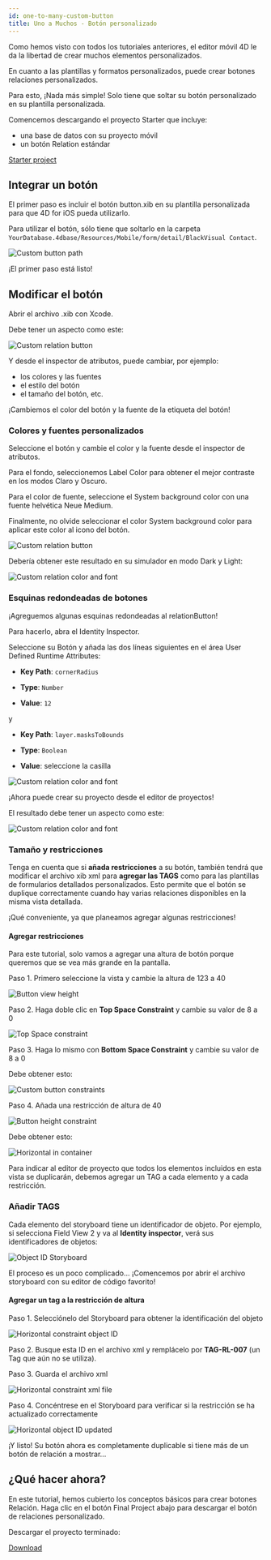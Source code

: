 ```yaml
---
id: one-to-many-custom-button
title: Uno a Muchos - Botón personalizado
---
```


Como hemos visto con todos los tutoriales anteriores, el editor móvil 4D le da la libertad de crear muchos elementos personalizados.

En cuanto a las plantillas y formatos personalizados, puede crear botones relaciones personalizados.

Para esto, ¡Nada más simple! Solo tiene que soltar su botón personalizado en su plantilla personalizada.


Comencemos descargando el proyecto Starter que incluye:

* una base de datos con su proyecto móvil
* un botón Relation estándar

<div className="center-button">
<a className="button button--primary"
href="https://github.com/4d-go-mobile/tutorial-OneToManyCustomButton/archive/c507e764e97e006c6c785dfc468f71f5bd708845.zip">Starter project</a>
</div>

## Integrar un botón

El primer paso es incluir el botón button.xib en su plantilla personalizada para que 4D for iOS pueda utilizarlo.

Para utilizar el botón, sólo tiene que soltarlo en la carpeta `YourDatabase.4dbase/Resources/Mobile/form/detail/BlackVisual Contact`.

![Custom button path](img/Relation-custom-button-path.png)

¡El primer paso está listo!

## Modificar el botón

Abrir el archivo .xib con Xcode.

Debe tener un aspecto como este:

![Custom relation button](img/Relations-custom-button-relationButton-4D-for-iOS.png)

Y desde el inspector de atributos, puede cambiar, por ejemplo:

* los colores y las fuentes
* el estilo del botón
* el tamaño del botón, etc.

¡Cambiemos el color del botón y la fuente de la etiqueta del botón!

### Colores y fuentes personalizados

Seleccione el botón y cambie el color y la fuente desde el inspector de atributos.

Para el fondo, seleccionemos Label Color para obtener el mejor contraste en los modos Claro y Oscuro.

Para el color de fuente, seleccione el System background color con una fuente helvética Neue Medium.

Finalmente, no olvide seleccionar el color System background color para aplicar este color al icono del botón.

![Custom relation button](img/Relations-custom-button-relationButton-4D-for-iOS-font-and-Color.png)

Debería obtener este resultado en su simulador en modo Dark y Light:

![Custom relation color and font](img/Custom-relation-button-Light-and-Dark-mode-font-and-color.png)

### Esquinas redondeadas de botones

¡Agreguemos algunas esquinas redondeadas al relationButton!

Para hacerlo, abra el Identity Inspector.

Seleccione su Botón y añada las dos líneas siguientes en el área User Defined Runtime Attributes:

* **Key Path**: `cornerRadius`

* **Type**: `Number`

* **Value**: `12`

y

* **Key Path**: `layer.masksToBounds`

* **Type**: `Boolean`

* **Value**: seleccione la casilla

![Custom relation color and font](img/Custom-relation-button-Xcode-round-corners.png)

¡Ahora puede crear su proyecto desde el editor de proyectos!

El resultado debe tener un aspecto como este:

![Custom relation color and font](img/Custom-relation-button-round-corners.png)

### Tamaño y restricciones

Tenga en cuenta que si **añada restricciones** a su botón, también tendrá que modificar el archivo xib xml para **agregar las TAGS** como para las plantillas de formularios detallados personalizados. Esto permite que el botón se duplique correctamente cuando hay varias relaciones disponibles en la misma vista detallada.

¡Qué conveniente, ya que planeamos agregar algunas restricciones!

#### Agregar restricciones

Para este tutorial, solo vamos a agregar una altura de botón porque queremos que se vea más grande en la pantalla.

Paso 1. Primero seleccione la vista y cambie la altura de 123 a 40

![Button view height](img/Button-view-height.png)

Paso 2. Haga doble clic en **Top Space Constraint** y cambie su valor de 8 a 0

![Top Space constraint](img/Top-Space-constraint.png)

Paso 3. Haga lo mismo con **Bottom Space Constraint** y cambie su valor de 8 a 0

Debe obtener esto:

![Custom  button constraints](img/Custom-button-constraints.png)

Paso 4. Añada una restricción de altura de 40

![Button height constraint](img/Button-height-constraint.png)

Debe obtener esto:

![Horizontal in container](img/Custom-relation-button-constraints.png)

Para indicar al editor de proyecto que todos los elementos incluidos en esta vista se duplicarán, debemos agregar un TAG a cada elemento y a cada restricción.


### Añadir TAGS

Cada elemento del storyboard tiene un identificador de objeto. Por ejemplo, si selecciona Field View 2 y va al **Identity inspector**, verá sus identificadores de objetos:

![Object ID Storyboard](img/Custom-button-object-id-storyboard.png)

El proceso es un poco complicado... ¡Comencemos por abrir el archivo storyboard con su editor de código favorito!

#### Agregar un tag a la restricción de altura

Paso 1. Selecciónelo del Storyboard para obtener la identificación del objeto

![Horizontal constraint object ID](img/Horizontal-constraint-object-ID.png)

Paso 2. Busque esta ID en el archivo xml y remplácelo por **TAG-RL-007** (un Tag que aún no se utiliza).

Paso 3. Guarda el archivo xml

![Horizontal constraint xml file](img/Horizontal-constraint-xml-file.png)

Paso 4. Concéntrese en el Storyboard para verificar si la restricción se ha actualizado correctamente

![Horizontal object ID updated](img/Horizontal-object-id-updated.png)

¡Y listo! Su botón ahora es completamente duplicable si tiene más de un botón de relación a mostrar...

## ¿Qué hacer ahora?

En este tutorial, hemos cubierto los conceptos básicos para crear botones Relación. Haga clic en el botón Final Project abajo para descargar el botón de relaciones personalizado.

Descargar el proyecto terminado:

<div className="center-button">
<a className="button button--primary"
href="https://github.com/4d-go-mobile/tutorial-OneToManyCustomButton/releases/latest/download/tutorial-OneToManyCustomButton.zip">Download</a>
</div>